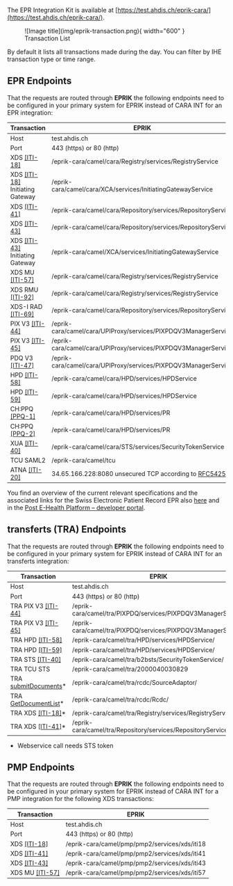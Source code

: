 The EPR Integration Kit is available at [https://test.ahdis.ch/eprik-cara/](https://test.ahdis.ch/eprik-cara/).

<figure markdown>
  ![Image title](img/eprik-transaction.png){ width="600" }
  <figcaption>Transaction List</figcaption>
</figure>
By default it lists all transactions made during the day. You can filter by IHE transaction type or time range.

## EPR Endpoints

That the requests are routed through **EPRIK** the following endpoints need to be configured in your primary system
for EPRIK instead of CARA INT for an EPR integration:


Transaction  | EPRIK          
------------ | -------------  
Host         | test.ahdis.ch  
Port         | 443 (https) or 80 (http)    
XDS [[ITI-18]](https://profiles.ihe.net/ITI/TF/Volume2/ITI-18.html)   |  /eprik-cara/camel/cara/Registry/services/RegistryService 
XDS [[ITI-18]](https://profiles.ihe.net/ITI/TF/Volume2/ITI-18.html) Initiating Gateway  |  /eprik-cara/camel/cara/XCA/services/InitiatingGatewayService  
XDS [[ITI-41]](https://profiles.ihe.net/ITI/TF/Volume2/ITI-41.html)   | /eprik-cara/camel/cara/Repository/services/RepositoryService
XDS [[ITI-43]](https://profiles.ihe.net/ITI/TF/Volume2/ITI-43.html)   | /eprik-cara/camel/cara/Repository/services/RepositoryService
XDS [[ITI-43]](https://profiles.ihe.net/ITI/TF/Volume2/ITI-43.html) Initiating Gateway  | /eprik-cara/camel/XCA/services/InitiatingGatewayService
XDS MU [[ITI-57]](https://profiles.ihe.net/ITI/TF/Volume2/ITI-57.html)   | /eprik-cara/camel/cara/Registry/services/RegistryService
XDS RMU [[ITI-92]](https://profiles.ihe.net/ITI/TF/Volume2/ITI-92.html)   | /eprik-cara/camel/cara/Registry/services/RegistryService
XDS-I RAD [[ITI-69]](https://www.ihe.net/uploadedFiles/Documents/Radiology/IHE_RAD_TF_Vol2.pdf)   | /eprik-cara/camel/cara/Repository/services/RepositoryService
PIX V3 [[ITI-44]](https://profiles.ihe.net/ITI/TF/Volume2/ITI-44.html)   | /eprik-cara/camel/cara/UPIProxy/services/PIXPDQV3ManagerService
PIX V3 [[ITI-45]](https://profiles.ihe.net/ITI/TF/Volume2/ITI-45.html)   | /eprik-cara/camel/cara/UPIProxy/services/PIXPDQV3ManagerService
PDQ V3 [[ITI-47]](https://profiles.ihe.net/ITI/TF/Volume2/ITI-47.html)   | /eprik-cara/camel/cara/UPIProxy/services/PIXPDQV3ManagerService
HPD [[ITI-58]](https://profiles.ihe.net/ITI/TF/Volume2/ITI-58.html)   | /eprik-cara/camel/cara/HPD/services/HPDService
HPD [[ITI-59]](https://profiles.ihe.net/ITI/TF/Volume2/ITI-598.html)   | /eprik-cara/camel/cara/HPD/services/HPDService
CH:PPQ [[PPQ-1]](https://www.bag.admin.ch/dam/bag/de/dokumente/nat-gesundheitsstrategien/strategie-ehealth/gesetzgebung-elektronisches-patientendossier/gesetze/ergaenzung_2.1_anhang_5_epdv_edi_ausgabe_4.pdf.download.pdf/EPDV-EDI_Anhang_5_E2.1_DE_Ausgabe_4.pdf)   |  /eprik-cara/camel/cara/HPD/services/PR
CH:PPQ [[PPQ-2]](https://www.bag.admin.ch/dam/bag/de/dokumente/nat-gesundheitsstrategien/strategie-ehealth/gesetzgebung-elektronisches-patientendossier/gesetze/ergaenzung_2.1_anhang_5_epdv_edi_ausgabe_4.pdf.download.pdf/EPDV-EDI_Anhang_5_E2.1_DE_Ausgabe_4.pdf)   | /eprik-cara/camel/cara/HPD/services/PR
XUA [[ITI-40]](https://www.bag.admin.ch/dam/bag/de/dokumente/nat-gesundheitsstrategien/strategie-ehealth/gesetzgebung-elektronisches-patientendossier/gesetze/anhang_5_ergaenzung_1_epdv_edi_ausgabe_4.pdf.download.pdf/EPDV-EDI_Anhang_5_E1_DE_Ausgabe_4.pdf)   | /eprik-cara/camel/cara/STS/services/SecurityTokenService
TCU SAML2 | /eprik-cara/camel/tcu
ATNA [[ITI-20]](https://profiles.ihe.net/ITI/TF/Volume2/ITI-20.html)   | 34.65.166.228:8080 unsecured TCP according to [RFC5425](https://www.rfc-editor.org/rfc/rfc5425)

You find an overview of the current relevant specifications and the associated links for the Swiss Electronic Patient Record EPR also [here](https://www.e-health-suisse.ch/en/technik-semantik/epr-projectathon/epr-programming-aids/relevant-specifications.html) and in the [Post E-Health Platform – developer portal](https://developer.post.ch/en/e-health).


## transferts (TRA) Endpoints

That the requests are routed through **EPRIK** the following endpoints need to be configured in your primary system
for EPRIK instead of CARA INT for an transferts integration:


Transaction  | EPRIK          
------------ | -------------  
Host         | test.ahdis.ch  
Port         | 443 (https) or 80 (http)    
TRA PIX V3 [[ITI-44]](https://profiles.ihe.net/ITI/TF/Volume2/ITI-44.html)   | /eprik-cara/camel/tra/PIXPDQ/services/PIXPDQV3ManagerService
TRA PIX V3 [[ITI-45]](https://profiles.ihe.net/ITI/TF/Volume2/ITI-45.html)   | /eprik-cara/camel/tra/PIXPDQ/services/PIXPDQV3ManagerService
TRA HPD [[ITI-58]](https://profiles.ihe.net/ITI/TF/Volume2/ITI-58.html)   | /eprik-cara/camel/tra/HPD/services/HPDService/
TRA HPD [[ITI-59]](https://profiles.ihe.net/ITI/TF/Volume2/ITI-598.html)   | /eprik-cara/camel/tra/HPD/services/HPDService/
TRA STS [[ITI-40]](https://profiles.ihe.net/ITI/TF/Volume2/ITI-40.html)   |  /eprik-cara/camel/tra/b2bsts/SecurityTokenService/
TRA TCU STS | /eprik-cara/camel/tra/2000040030829
TRA [submitDocuments](transferts/wsdl/SourceAdaptorService.wsdl)* | /eprik-cara/camel/tra/rcdc/SourceAdaptor/
TRA [GetDocumentList](transferts/wsdl/RecipientCentricDocumentConsumer.wsdl)* | /eprik-cara/camel/tra/rcdc/Rcdc/
TRA XDS [[ITI-18]](https://profiles.ihe.net/ITI/TF/Volume2/ITI-18.html)*   |  /eprik-cara/camel/tra/Registry/services/RegistryService
TRA XDS [[ITI-41]](https://profiles.ihe.net/ITI/TF/Volume2/ITI-41.html)*   | /eprik-cara/camel/tra/Repository/services/RepositoryService

* Webservice call needs STS token


## PMP Endpoints

That the requests are routed through **EPRIK** the following endpoints need to be configured in your primary system
for EPRIK instead of CARA INT for a PMP integration for the following XDS transactions:


Transaction  | EPRIK          
------------ | -------------  
Host         | test.ahdis.ch  
Port         | 443 (https) or 80 (http)    
XDS [[ITI-18]](https://profiles.ihe.net/ITI/TF/Volume2/ITI-18.html)   | /eprik-cara/camel/pmp/pmp2/services/xds/iti18
XDS [[ITI-41]](https://profiles.ihe.net/ITI/TF/Volume2/ITI-41.html)   | /eprik-cara/camel/pmp/pmp2/services/xds/iti41
XDS [[ITI-43]](https://profiles.ihe.net/ITI/TF/Volume2/ITI-43.html)   | /eprik-cara/camel/pmp/pmp2/services/xds/iti43
XDS MU [[ITI-57]](https://profiles.ihe.net/ITI/TF/Volume2/ITI-57.html)   | /eprik-cara/camel/pmp/pmp2/services/xds/iti57
